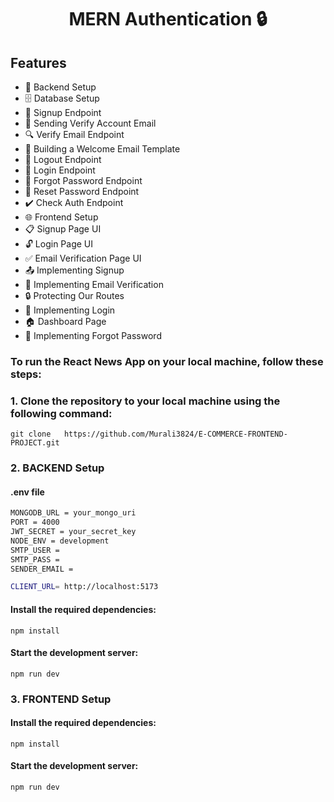 <h1 align="center">MERN Authentication 🔒 </h1>


## Features

-   🔧 Backend Setup
-   🗄️ Database Setup
-   🔐 Signup Endpoint
-   📧 Sending Verify Account Email
-   🔍 Verify Email Endpoint
-   📄 Building a Welcome Email Template
-   🚪 Logout Endpoint
-   🔑 Login Endpoint
-   🔄 Forgot Password Endpoint
-   🔁 Reset Password Endpoint
-   ✔️ Check Auth Endpoint
-   🌐 Frontend Setup
-   📋 Signup Page UI
-   🔓 Login Page UI
-   ✅ Email Verification Page UI
-   📤 Implementing Signup
-   📧 Implementing Email Verification
-   🔒 Protecting Our Routes
-   🔑 Implementing Login
-   🏠 Dashboard Page
-   🔄 Implementing Forgot Password


### To run the React News App on your local machine, follow these steps:



### 1. Clone the repository to your local machine using the following command:



```
git clone   https://github.com/Murali3824/E-COMMERCE-FRONTEND-PROJECT.git
```



### 2. BACKEND Setup 

#### .env file

```bash
MONGODB_URL = your_mongo_uri
PORT = 4000
JWT_SECRET = your_secret_key
NODE_ENV = development
SMTP_USER =
SMTP_PASS = 
SENDER_EMAIL = 

CLIENT_URL= http://localhost:5173
```

#### Install the required dependencies:


```
npm install
```


#### Start the development server:


```
npm run dev
```



### 3. FRONTEND Setup

#### Install the required dependencies:


```
npm install
```


#### Start the development server:


```
npm run dev
```